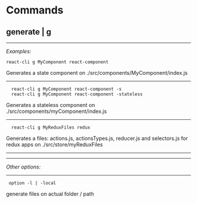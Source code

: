 

**Commands**
=======

generate | g
-------


----------


*Examples:*

    react-cli g MyComponent react-component  

  Generates a state component on ./src/components/MyComponent/index.js




----------


      react-cli g MyComponent react-component -s
      react-cli g MyComponent react-component -stateless   

  Generates a stateless component on ./src/components/myComponent/index.js


----------


      react-cli g MyReduxFiles redux

Generates a files: actions.js, actionsTypes.js, reducer.js and selectors.js for redux apps on ./src/store/myReduxFiles


----------


----------


*Other options:*


----------


     option -l | -local
     
generate files on actual folder / path
